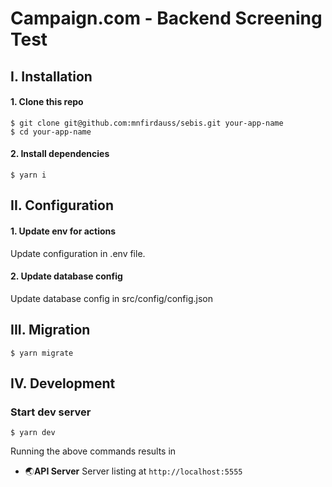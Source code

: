 # Campaign.com - Backend Screening Test

## I. Installation

#### 1. Clone this repo

```
$ git clone git@github.com:mnfirdauss/sebis.git your-app-name
$ cd your-app-name
```

#### 2. Install dependencies

```
$ yarn i
```

## II. Configuration

#### 1. Update env for actions

Update configuration in .env file.

#### 2. Update database config

Update database config in src/config/config.json

## III. Migration

```
$ yarn migrate
```

## IV. Development

### Start dev server

```
$ yarn dev
```

Running the above commands results in

- 🌏**API Server** Server listing at `http://localhost:5555`
